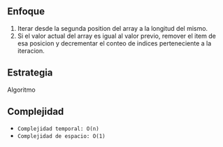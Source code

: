 ## Enfoque

1. Iterar desde la segunda position del array a la longitud del mismo.
2. Si el valor actual del array es igual al valor previo, remover el item de esa posicion y decrementar el conteo de indices perteneciente a la iteracion.

## Estrategia

Algoritmo

## Complejidad

- `Complejidad temporal: O(n)`
- `Complejidad de espacio: O(1)`
